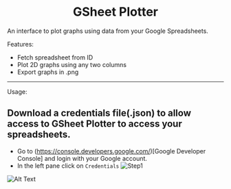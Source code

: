 <h1 style="text-align:center;">GSheet Plotter</h1>

An interface to plot graphs using data from your Google Spreadsheets.

Features:

- Fetch spreadsheet from ID
- Plot 2D graphs using any two columns
- Export graphs in .png

---

Usage:

## Download a credentials file(.json) to allow access to GSheet Plotter to access your spreadsheets.
- Go to (https://console.developers.google.com/)[Google Developer Console] and login with your Google account.
- In the left pane click on ```Credentials```
![Step1](https://ibb.co/4VkFWjZ)


![Alt Text](https://media.giphy.com/media/vFKqnCdLPNOKc/giphy.gif)

